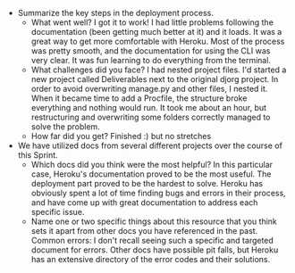 - Summarize the key steps in the deployment process.
  - What went well?
    I got it to work! I had little problems following the documentation (been getting much better at it)
    and it loads. It was a great way to get more comfortable with Heroku. Most of the process was pretty smooth,
    and the documentation for using the CLI was very clear. It was fun learning to do everything from the terminal.
  - What challenges did you face?
    I had nested project files. I'd started a new project called Deliverables next to the original djorg project.
    In order to avoid overwriting manage.py and other files, I nested it. When it became time to add a Procfile,
    the  structure broke everything and nothing would run. It took me about an hour, but restructuring and overwriting
    some folders correctly managed to solve the problem.
  - How far did you get?
    Finished :) but no stretches
- We have utilized docs from several different projects over the course of this Sprint.
  - Which docs did you think were the most helpful?
    In this particular case, Heroku's documentation proved to be the most useful. The deployment part proved
    to be the hardest to solve. Heroku has obviously spent a lot of time finding bugs and errors in their process,
    and have come up with great documentation to address each specific issue.
  - Name one or two specific things about this resource that you think sets it apart from other docs you have referenced in the past.
    Common errors: I don't recall seeing such a specific and targeted document for errors. Other docs have possible
    pit falls, but Heroku has an extensive directory of the error codes and their solutions. 

